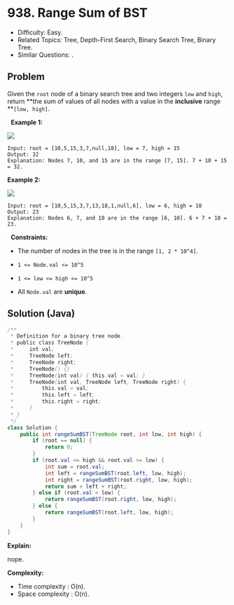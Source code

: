 # 938. Range Sum of BST

- Difficulty: Easy.
- Related Topics: Tree, Depth-First Search, Binary Search Tree, Binary Tree.
- Similar Questions: .

## Problem

Given the ```root``` node of a binary search tree and two integers ```low``` and ```high```, return **the sum of values of all nodes with a value in the **inclusive** range **```[low, high]```.

 
**Example 1:**

![](https://assets.leetcode.com/uploads/2020/11/05/bst1.jpg)

```
Input: root = [10,5,15,3,7,null,18], low = 7, high = 15
Output: 32
Explanation: Nodes 7, 10, and 15 are in the range [7, 15]. 7 + 10 + 15 = 32.
```

**Example 2:**

![](https://assets.leetcode.com/uploads/2020/11/05/bst2.jpg)

```
Input: root = [10,5,15,3,7,13,18,1,null,6], low = 6, high = 10
Output: 23
Explanation: Nodes 6, 7, and 10 are in the range [6, 10]. 6 + 7 + 10 = 23.
```

 
**Constraints:**


	
- The number of nodes in the tree is in the range ```[1, 2 * 10^4]```.
	
- ```1 <= Node.val <= 10^5```
	
- ```1 <= low <= high <= 10^5```
	
- All ```Node.val``` are **unique**.



## Solution (Java)

```java
/**
 * Definition for a binary tree node.
 * public class TreeNode {
 *     int val;
 *     TreeNode left;
 *     TreeNode right;
 *     TreeNode() {}
 *     TreeNode(int val) { this.val = val; }
 *     TreeNode(int val, TreeNode left, TreeNode right) {
 *         this.val = val;
 *         this.left = left;
 *         this.right = right;
 *     }
 * }
 */
class Solution {
    public int rangeSumBST(TreeNode root, int low, int high) {
        if (root == null) {
            return 0;
        }
        if (root.val <= high && root.val >= low) {
            int sum = root.val;
            int left = rangeSumBST(root.left, low, high);
            int right = rangeSumBST(root.right, low, high);
            return sum + left + right;
        } else if (root.val < low) {
            return rangeSumBST(root.right, low, high);
        } else {
            return rangeSumBST(root.left, low, high);
        }
    }
}
```

**Explain:**

nope.

**Complexity:**

* Time complexity : O(n).
* Space complexity : O(n).
